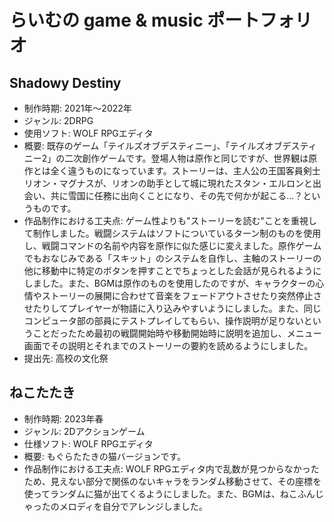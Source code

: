 # らいむの game & music ポートフォリオ
## Shadowy Destiny
* 制作時期: 2021年～2022年
* ジャンル: 2DRPG
* 使用ソフト: WOLF RPGエディタ
* 概要: 既存のゲーム「テイルズオブデスティニー」、「テイルズオブデスティニー2」の二次創作ゲームです。登場人物は原作と同じですが、世界観は原作とは全く違うものになっています。ストーリーは、主人公の王国客員剣士リオン・マグナスが、リオンの助手として城に現れたスタン・エルロンと出会い、共に雪国に任務に出向くことになり、その先で何かが起こる…？というものです。
* 作品制作における工夫点: ゲーム性よりも"ストーリーを読む"ことを重視して制作しました。戦闘システムはソフトについているターン制のものを使用し、戦闘コマンドの名前や内容を原作に似た感じに変えました。原作ゲームでもおなじみである「スキット」のシステムを自作し、主軸のストーリーの他に移動中に特定のボタンを押すことでちょっとした会話が見られるようにしました。また、BGMは原作のものを使用したのですが、キャラクターの心情やストーリーの展開に合わせて音楽をフェードアウトさせたり突然停止させたりしてプレイヤーが物語に入り込みやすいようにしました。また、同じコンピュータ部の部員にテストプレイしてもらい、操作説明が足りないということだったため最初の戦闘開始時や移動開始時に説明を追加し、メニュー画面でその説明とそれまでのストーリーの要約を読めるようにしました。
* 提出先: 高校の文化祭

## ねこたたき
* 制作時期: 2023年春
* ジャンル: 2Dアクションゲーム
* 仕様ソフト: WOLF RPGエディタ
* 概要: もぐらたたきの猫バージョンです。
* 作品制作における工夫点: WOLF RPGエディタ内で乱数が見つからなかったため、見えない部分で関係のないキャラをランダム移動させて、その座標を使ってランダムに猫が出てくるようにしました。また、BGMは、ねこふんじゃったのメロディを自分でアレンジしました。
